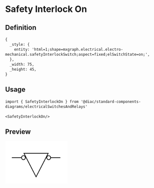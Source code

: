 # Safety Interlock On

## Definition

```
{
  _style: { 
    entity: 'html=1;shape=mxgraph.electrical.electro-mechanical.safetyInterlockSwitch;aspect=fixed;elSwitchState=on;',
  },
  _width: 75,
  _height: 45,
}
```

## Usage

```
import { SafetyInterlockOn } from '@diac/standard-components-diagrams/electricalSwitchesAndRelays'

<SafetyInterlockOn/>
```

## Preview

<img src="./safety-interlock-on.png" width="200"/>
